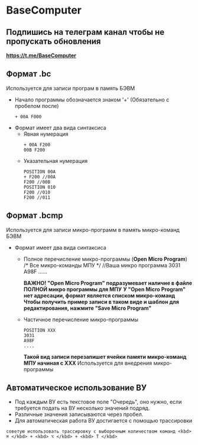 # BaseComputer

## Подпишись на телеграм канал чтобы не пропускать обновления
**https://t.me/BaseComputer**

## Формат .bc
Используется для записи програм в память БЭВМ

- Начало программы обозначается знаком '+' (Обязательно с пробелом после) 
  ```
  + 00A F000
  ```
- Формат имеет два вида синтаксиса
  - Явная нумерация 
    ```
    + 00A F200 
    00B F200
    ```
  - Указательная нумерация
    ```
    POSITION 00A
    + F200 //00A
    F200 //00B
    POSITION 010
    F200 //010
    F200 //011
    ```
    
    
## Формат .bcmp
Используется для записи микро-программ в память микро-команд БЭВМ

- Формат имеет два вида синтаксиса
  - Полное перечисление микро-программы (**Open Micro Program**)
    /* Все микро-команды МПУ */
    //Ваша микро программа
    3031 
    A98F
    ......
    
    **ВАЖНО! "Open Micro Program" подразумевает наличие в файле ПОЛНОЙ микро программы для МПУ**
    **У "Open Micro Program" нет адресации, формат является списком микро-команд**
    **Чтобы получить пример записи в таком виде и шаблон для редактирования, нажмите "Save Micro Program"**
  - Частичное перечисление микро-программы
    ```
    POSITION XXX
    3031
    A98F
    ....
    ```
    
    **Такой вид записи перезапишет ячейки памяти микро-команд МПУ начиная с ХХХ**
    Используется для внедрения микро-программы
    
    
## Автоматическое использование ВУ
- Под каждым ВУ есть текстовое поле "Очередь", оно нужно, если требуется подать на ВУ несколько значений подряд.
- Различные значения записываются через пробел.
- Для автоматическая работа ВУ достигается с помощью трассировки 
``` 
советую использовать трассировку с выборочным количеством команд <kbd> ⌘ </kbd> + <kbd> ⌥ </kbd> + <kbd> T </kbd>
```
